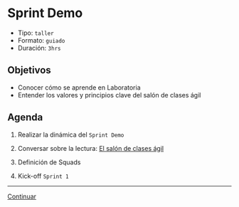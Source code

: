 # Sprint Demo
- Tipo: `taller`
- Formato: `guiado`
- Duración: `3hrs`

## Objetivos

- Conocer cómo se aprende en Laboratoria
- Entender los valores y principios clave del salón de clases ágil

## Agenda

 1. Realizar la dinámica del `Sprint Demo`

 2. Conversar sobre la lectura: [El salón de clases ágil](https://medium.com/@RodulfoPrieto/the-agile-classroom-embracing-an-agile-mindset-in-education-ae0f19e801f3)

 3. Definición de Squads

 4. Kick-off `Sprint 1`

***

[Continuar](02-sprint-demo.md)

